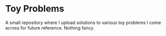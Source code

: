 # Toy Problems

A small repository where I upload solutions to various toy problems I come across for future reference. Nothing fancy. 